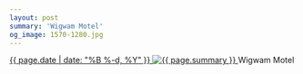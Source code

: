 ```yaml
---
layout: post
summary: 'Wigwam Motel'
og_image: 1570-1280.jpg
---
```


<p>
 <time>
  <a href="/1570">
   {{ page.date | date: "%B %-d, %Y" }}
  </a>
 </time>
 <a href="/1570">
  <img alt="{{ page.summary }}" sizes="(min-width: 700px) 50vw, calc(100vw - 2rem)" src="{{ site.assets_url }}/1570-640.jpg" srcset="{{ site.assets_url }}/1570-320.jpg 320w, {{ site.assets_url }}/1570-640.jpg 640w, {{ site.assets_url }}/1570-960.jpg 960w, {{ site.assets_url }}/1570-1280.jpg 1280w"/>
 </a>
 <span>
  Wigwam Motel
 </span>
</p>
